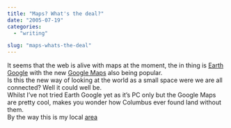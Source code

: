 ```yaml
---
title: "Maps? What's the deal?"
date: "2005-07-19"
categories: 
  - "writing"

slug: "maps-whats-the-deal"
---
```


It seems that the web is alive with maps at the moment, the in thing is [Earth Google](http://earth.google.com) with the new [Google Maps](http://maps.google.co.uk) also being popular.  
Is this the new way of looking at the world as a small space were we are all connected? Well it could well be.  
Whilst I’ve not tried Earth Google yet as it’s PC only but the Google Maps are pretty cool, makes you wonder how Columbus ever found land without them.  
By the way this is my local [area](http://maps.google.co.uk/maps?q=sudbury&ll=52.036078,.721149&spn=0.008205,0.008745&t=k&hl=en)
